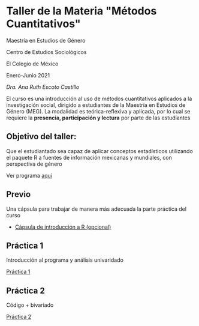 # Taller de la Materia "Métodos Cuantitativos"

Maestría en Estudios de Género

Centro de Estudios Sociológicos

El Colegio de México

Enero-Junio 2021

*Dra.  Ana Ruth Escoto Castillo*

El curso es una introducción al uso de métodos cuantitativos aplicados a la investigación social, dirigido a estudiantes de la Maestría en Estudios de Género (MEG). La modalidad es teórica-reflexiva y aplicada, por lo cual se requiere la **presencia, participación y lectura** por parte de las estudiantes

## Objetivo del taller: 
Que el estudiantado sea capaz de aplicar conceptos  estadísticos utilizando el paquete R a fuentes de información mexicanas y mundiales, con perspectiva de género 

Ver programa [aquí](programa.pdf)
 
## Previo

 Una cápsula para trabajar de manera más adecuada la parte práctica del curso

* [Cápsula de introducción a R (opcional)](https://www.youtube.com/watch?v=HR2MXwrzt00)



## Práctica 1

Introducción al programa y análisis univaridado

[Práctica 1](P1.md) 


## Práctica 2

Código + bivariado

[Práctica 2](P2.R)
